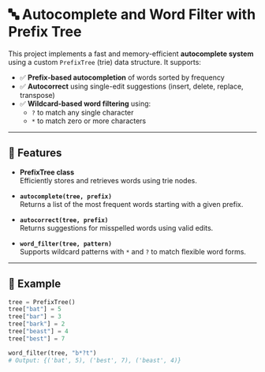 # 🔤 Autocomplete and Word Filter with Prefix Tree

This project implements a fast and memory-efficient **autocomplete system** using a custom `PrefixTree` (trie) data structure. It supports:

- ✅ **Prefix-based autocompletion** of words sorted by frequency  
- ✅ **Autocorrect** using single-edit suggestions (insert, delete, replace, transpose)  
- ✅ **Wildcard-based word filtering** using:
  - `?` to match any single character  
  - `*` to match zero or more characters  

---

## 📁 Features

- **PrefixTree class**  
  Efficiently stores and retrieves words using trie nodes.

- **`autocomplete(tree, prefix)`**  
  Returns a list of the most frequent words starting with a given prefix.

- **`autocorrect(tree, prefix)`**  
  Returns suggestions for misspelled words using valid edits.

- **`word_filter(tree, pattern)`**  
  Supports wildcard patterns with `*` and `?` to match flexible word forms.

---

## 🧪 Example

```python
tree = PrefixTree()
tree["bat"] = 5
tree["bar"] = 3
tree["bark"] = 2
tree["beast"] = 4
tree["best"] = 7

word_filter(tree, "b*?t")
# Output: {('bat', 5), ('best', 7), ('beast', 4)}

